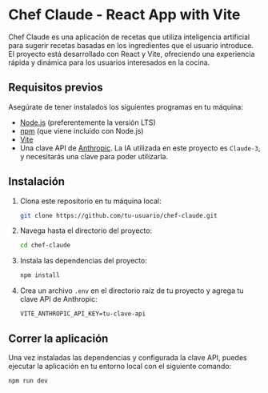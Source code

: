 # Chef Claude - React App with Vite

Chef Claude es una aplicación de recetas que utiliza inteligencia artificial para sugerir recetas basadas en los ingredientes que el usuario introduce. El proyecto está desarrollado con React y Vite, ofreciendo una experiencia rápida y dinámica para los usuarios interesados en la cocina.

## Requisitos previos

Asegúrate de tener instalados los siguientes programas en tu máquina:

- [Node.js](https://nodejs.org/) (preferentemente la versión LTS)
- [npm](https://www.npmjs.com/) (que viene incluido con Node.js)
- [Vite](https://vitejs.dev/)
- Una clave API de [Anthropic](https://www.anthropic.com/). La IA utilizada en este proyecto es `Claude-3`, y necesitarás una clave para poder utilizarla.

## Instalación

1. Clona este repositorio en tu máquina local:

   ```bash
   git clone https://github.com/tu-usuario/chef-claude.git
   ```

2. Navega hasta el directorio del proyecto:

   ```bash
   cd chef-claude
   ```

3. Instala las dependencias del proyecto:

   ```bash
   npm install
   ```

4. Crea un archivo `.env` en el directorio raíz de tu proyecto y agrega tu clave API de Anthropic:
   ```
   VITE_ANTHROPIC_API_KEY=tu-clave-api
   ```

## Correr la aplicación

Una vez instaladas las dependencias y configurada la clave API, puedes ejecutar la aplicación en tu entorno local con el siguiente comando:

```bash
npm run dev
```
